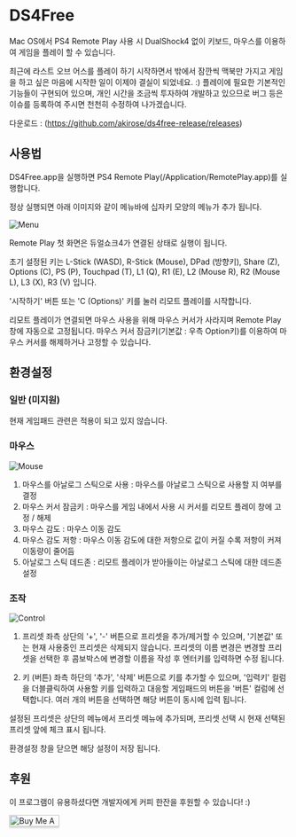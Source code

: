 # DS4Free
Mac OS에서 PS4 Remote Play 사용 시 DualShock4 없이 키보드, 마우스를 이용하여 게임을 플레이 할 수 있습니다.

최근에 라스트 오브 어스를 플레이 하기 시작하면서 밖에서 잠깐씩 맥북만 가지고 게임을 하고 싶은 마음에 시작한 일이 이제야 결실이 되었네요. :)
플레이에 필요한 기본적인 기능들이 구현되어 있으며, 개인 시간을 조금씩 투자하여 개발하고 있으므로 버그 등은 이슈를 등록하여 주시면 천천히 수정하여 나가겠습니다.

다운로드 : (https://github.com/akirose/ds4free-release/releases)


## 사용법
DS4Free.app을 실행하면 PS4 Remote Play(/Application/RemotePlay.app)를 실행합니다.

정상 실행되면 아래 이미지와 같이 메뉴바에 십자키 모양의 메뉴가 추가 됩니다.

![Menu](https://user-images.githubusercontent.com/6344563/76392805-a82d6880-63b5-11ea-9d0a-0d7b65e1a9e5.png)

Remote Play 첫 화면은 듀얼쇼크4가 연결된 상태로 실행이 됩니다.

초기 설정된 키는 L-Stick (WASD), R-Stick (Mouse), DPad (방향키), Share (Z), Options (C), PS (P), Touchpad (T), L1 (Q), R1 (E), L2 (Mouse R), R2 (Mouse L), L3 (X), R3 (V) 입니다.

'시작하기' 버튼 또는 'C (Options)' 키를 눌러 리모트 플레이를 시작합니다.

리모트 플레이가 연결되면 마우스 사용을 위해 마우스 커서가 사라지며 Remote Play 창에 자동으로 고정됩니다. 마우스 커서 잠금키(기본값 : 우측 Option키)를 이용하여 마우스 커서를 해제하거나 고정할 수 있습니다.

## 환경설정

### 일반 (미지원)
현재 게임패드 관련은 적용이 되고 있지 않습니다.

### 마우스
![Mouse](https://user-images.githubusercontent.com/6344563/76393983-09eed200-63b8-11ea-83f4-2f46cb9935e6.png)

1. 마우스를 아날로그 스틱으로 사용 : 마우스를 아날로그 스틱으로 사용할 지 여부를 결정
2. 마우스 커서 잠금키 : 마우스를 게임 내에서 사용 시 커서를 리모트 플레이 창에 고정 / 해제
3. 마우스 감도 : 마우스 이동 감도
4. 마우스 감도 저항 : 마우스 이동 감도에 대한 저항으로 값이 커질 수록 저항이 커져 이동량이 줄어듬
5. 아날로그 스틱 데드존 : 리모트 플레이가 받아들이는 아날로그 스틱에 대한 데드존 설정

### 조작
![Control](https://user-images.githubusercontent.com/6344563/76393998-12dfa380-63b8-11ea-96bb-8c6a9433c43c.png)

1. 프리셋
좌측 상단의 '+', '-' 버튼으로 프리셋을 추가/제거할 수 있으며, '기본값' 또는 현재 사용중인 프리셋은 삭제되지 않습니다.
프리셋의 이름 변경은 변경할 프리셋을 선택한 후 콤보박스에 변경할 이름을 작성 후 엔터키를 입력하면 수정 됩니다.

2. 키 (버튼)
좌측 하단의 '추가', '삭제' 버튼으로 키를 추가할 수 있으며, '입력키' 컬럼을 더블클릭하여 사용할 키를 입력하고 대응할 게임패드의 버튼을 '버튼' 컬럼에 선택합니다.
여러 개의 버튼을 선택하면 해당 버튼이 동시에 입력 됩니다.

설정된 프리셋은 상단의 메뉴에서 프리셋 메뉴에 추가되며, 프리셋 선택 시 현재 선택된 프리셋 앞에 체크 표시 됩니다.

환경설정 창을 닫으면 해당 설정이 저장 됩니다.


## 후원
이 프로그램이 유용하셨다면 개발자에게 커피 한잔을 후원할 수 있습니다! :)

<a href="https://www.buymeacoffee.com/dmkwqJV" target="_blank"><img src="https://www.buymeacoffee.com/assets/img/custom_images/orange_img.png" alt="Buy Me A Coffee" style="height: 21px;width: 90px;box-shadow: 0px 3px 2px 0px rgba(190, 190, 190, 0.5) !important;-webkit-box-shadow: 0px 3px 2px 0px rgba(190, 190, 190, 0.5) !important;" ></a>
